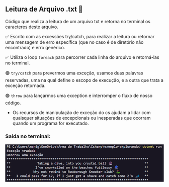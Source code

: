 ## Leitura de Arquivo .txt 📄

Código que realiza a leitura de um arquivo txt e retorna no terminal os caracteres deste arquivo.

✅ Escrito com as excessões try/catch, para realizar a leitura ou retornar uma mensagem de erro específica (que no caso é de diretório não encontrado) e erro genérico.

✅ Utiliza o loop `foreach` para percorrer cada linha do arquivo e retorná-las no terminal.

🟢 `try/catch` para prevermos uma exceção, usamos duas palavras reservadas, uma na qual define o escopo de execução, e a outra que trata a exceção retornada.

🟢 `throw` para lançarmos uma exception e interromper o fluxo de nosso código.

- Os recursos de manipulação de exceção do cs ajudam a lidar com quaisquer situações de excepcionais ou inesperadas que ocorram quando um programa for executado.

### Saída no terminal:

![saida do programa no terminal](terminal.png)
